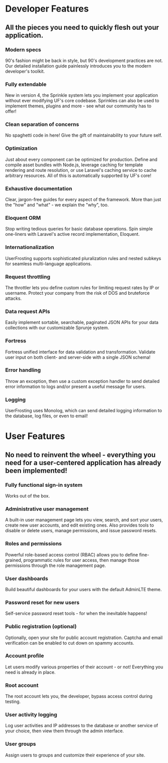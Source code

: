 # Developer Features

## All the pieces you need to quickly flesh out your application.

### Modern specs
90's fashion might be back in style, but 90's development practices are not.  Our detailed installation guide painlessly introduces you to the modern developer's toolkit.

### Fully extendable
New in version 4, the Sprinkle system lets you implement your application without ever modifying UF's core codebase.  Sprinkles can also be used to implement themes, plugins and more - see what our community has to offer!

### Clean separation of concerns
No spaghetti code in here!  Give the gift of maintainability to your future self.

### Optimization
Just about every component can be optimized for production.  Define and compile asset bundles with Node.js, leverage caching for template rendering and route resolution, or use Laravel's caching service to cache arbitrary resources.  All of this is automatically supported by UF's core!

### Exhaustive documentation
Clear, jargon-free guides for every aspect of the framework.  More than just the "how" and "what" - we explain the "why", too.

### Eloquent ORM
Stop writing tedious queries for basic database operations.  Spin simple one-liners with Laravel's active record implementation, Eloquent.

### Internationalization
UserFrosting supports sophisticated pluralization rules and nested subkeys for seamless multi-language applications.

### Request throttling
The throttler lets you define custom rules for limiting request rates by IP or username.  Protect your company from the risk of DOS and bruteforce attacks.

### Data request APIs
Easily implement sortable, searchable, paginated JSON APIs for your data collections with our customizable Sprunje system.

### Fortress
Fortress unified interface for data validation and transformation.  Validate user input on both client- and server-side with a single JSON schema!

### Error handling
Throw an exception, then use a custom exception handler to send detailed error information to logs and/or present a useful message for users.

### Logging
UserFrosting uses Monolog, which can send detailed logging information to the database, log files, or even to email!

# User Features

## No need to reinvent the wheel - everything you need for a user-centered application has already been implemented!

### Fully functional sign-in system
Works out of the box.

### Administrative user management
A built-in user management page lets you view, search, and sort your users, create new user accounts, and edit existing ones.  Also provides tools to disable or delete users, manage permissions, and issue password resets.

### Roles and permissions
Powerful role-based access control (RBAC) allows you to define fine-grained, programmatic rules for user access, then manage those permissions through the role management page.

### User dashboards
Build beautiful dashboards for your users with the default AdminLTE theme.

### Password reset for new users
Self-service password reset tools - for when the inevitable happens!

### Public registration (optional)
Optionally, open your site for public account registration.  Captcha and email verification can be enabled to cut down on spammy accounts.

### Account profile
Let users modify various properties of their account - or not!  Everything you need is already in place.

### Root account
The root account lets you, the developer, bypass access control during testing.

### User activity logging
Log user activities and IP addresses to the database or another service of your choice, then view them through the admin interface.

### User groups
Assign users to groups and customize their experience of your site.
